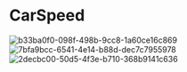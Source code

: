 # CarSpeed
![b33ba0f0-098f-498b-9cc8-1a60ce16c869](https://github.com/mustafakabaaa/CarSpeed/assets/105927807/aac647d3-cd88-4f56-97ed-292833d7d4bc)
![7bfa9bcc-6541-4e14-b88d-dec7c7955978](https://github.com/mustafakabaaa/CarSpeed/assets/105927807/b9d9dd63-b0eb-4636-8c5a-e26bf4d7c291)
![2decbc00-50d5-4f3e-b710-368b9141c636](https://github.com/mustafakabaaa/CarSpeed/assets/105927807/9fe2c50d-7467-4503-bef6-53b70531e7fb)
